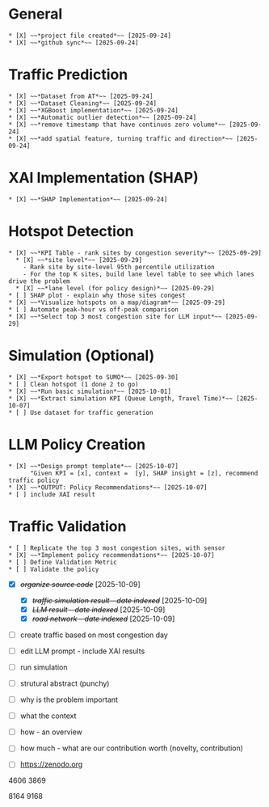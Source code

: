 # General
    * [X] ~~*project file created*~~ [2025-09-24]
    * [X] ~~*github sync*~~ [2025-09-24]

# Traffic Prediction
    * [X] ~~*Dataset from AT*~~ [2025-09-24]
    * [X] ~~*Dataset Cleaning*~~ [2025-09-24] 
    * [X] ~~*XGBoost implementation*~~ [2025-09-24]
    * [X] ~~*Automatic outlier detection*~~ [2025-09-24]
    * [X] ~~*remove timestamp that have continuos zero volume*~~ [2025-09-24]
    * [X] ~~*add spatial feature, turning traffic and direction*~~ [2025-09-24]
    
# XAI Implementation (SHAP)
    * [X] ~~*SHAP Implementation*~~ [2025-09-24]

# Hotspot Detection
    * [X] ~~*KPI Table - rank sites by congestion severity*~~ [2025-09-29]
      * [X] ~~*site level*~~ [2025-09-29] 
        - Rank site by site-level 95th percentile utilization
        - For the top K sites, build lane level table to see which lanes drive the problem
      * [X] ~~*lane level (for policy design)*~~ [2025-09-29]
    * [ ] SHAP plot - explain why those sites congest
    * [X] ~~*Visualize hotspots on a map/diagram*~~ [2025-09-29]
    * [ ] Automate peak-hour vs off-peak comparison
    * [X] ~~*Select top 3 most congestion site for LLM input*~~ [2025-09-29]

# Simulation (Optional)
    * [X] ~~*Export hotspot to SUMO*~~ [2025-09-30]
    * [ ] Clean hotspot (1 done 2 to go)
    * [X] ~~*Run basic simulation*~~ [2025-10-01]
    * [X] ~~*Extract simulation KPI (Queue Length, Travel Time)*~~ [2025-10-07]
    * [ ] Use dataset for traffic generation     

# LLM Policy Creation
    * [X] ~~*Design prompt template*~~ [2025-10-07]
          "Given KPI = [x], context =  [y], SHAP insight = [z], recommend traffic policy
    * [X] ~~*OUTPUT: Policy Recommendations*~~ [2025-10-07]
    * [ ] include XAI result

# Traffic Validation
    * [ ] Replicate the top 3 most congestion sites, with sensor
    * [X] ~~*Implement policy recommendations*~~ [2025-10-07] 
    * [ ] Define Validation Metric 
    * [ ] Validate the policy

* [X] ~~*organize source code*~~ [2025-10-09]
    * [X] ~~*traffic simulation result - date indexed*~~ [2025-10-09]
    * [X] ~~*LLM result - date indexed*~~ [2025-10-09]
    * [X] ~~*road network - date indexed*~~ [2025-10-09]
* [ ] create traffic based on most congestion day
* [ ] edit LLM prompt - include XAI results
* [ ] run simulation



* [ ] strutural abstract (punchy)

* [ ] why is the problem important
* [ ] what the context
* [ ] how - an overview
* [ ] how much - what are our contribution worth (novelty, contribution)
* [ ] https://zenodo.org



4606
3869

8164
9168